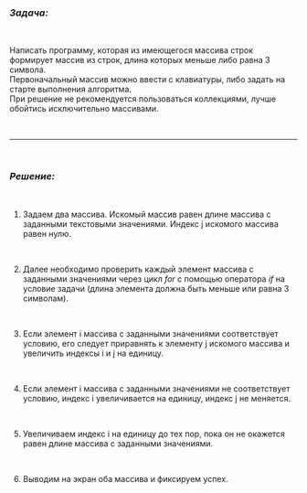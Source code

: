 ### *Задача:*
<br>

Написать программу, которая из имеющегося массива строк формирует массив из строк, длина которых меньше либо равна 3 символа. <br>
Первоначальный массив можно ввести с клавиатуры, либо задать на старте выполнения алгоритма. <br>
При решение не рекомендуется пользоваться коллекциями, лучше обойтись исключительно массивами.

<br>

---
<br>

### *Решение:*
<br>

1. Задаем два массива. Искомый массив равен длине массива с заданными текстовыми значениями. Индекс j искомого массива равен нулю.
<br>

2. Далее необходимо проверить каждый элемент массива с заданными значениями через цикл *for* с помощью оператора *if* на условие задачи (длина элемента должна быть меньше или равна 3 символам).
<br>

3. Если элемент i массива с заданными значениями соответствует условию, его следует приравнять к элементу j искомого массива и увеличить индексы i и j на единицу.
<br>

4. Если элемент i массива с заданными значениями не соответствует условию, индекс i увеличивается на единицу, индекс j не меняется.
<br>

5. Увеличиваем индекс i на единицу до тех пор, пока он не окажется равен длине массива с заданными значениями.
<br>

6. Выводим на экран оба массива и фиксируем успех.
<br>